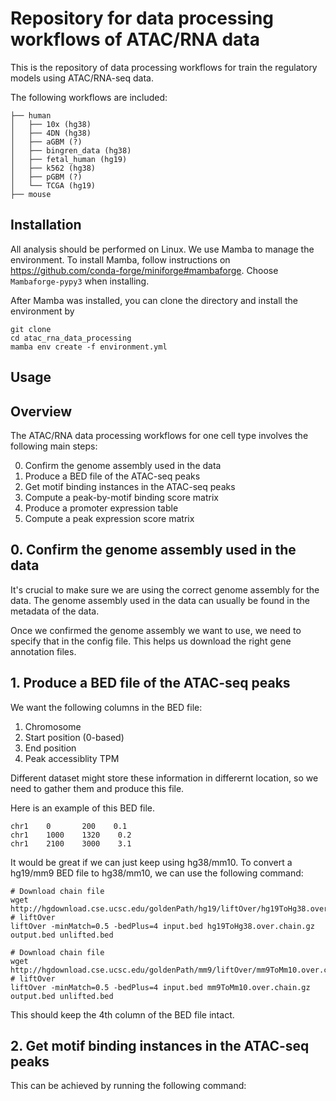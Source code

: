 # Repository for data processing workflows of ATAC/RNA data
This is the repository of data processing workflows for train the regulatory models using ATAC/RNA-seq data.

The following workflows are included:

```{text}
├── human
│   ├── 10x (hg38)
│   ├── 4DN (hg38)
│   ├── aGBM (?)
│   ├── bingren_data (hg38)
│   ├── fetal_human (hg19)
│   ├── k562 (hg38)
│   ├── pGBM (?)
│   └── TCGA (hg19)
├── mouse
```

## Installation

All analysis should be performed on Linux. We use Mamba to manage the environment. To install Mamba, follow instructions on https://github.com/conda-forge/miniforge#mambaforge. Choose `Mambaforge-pypy3` when installing.

After Mamba was installed, you can clone the directory and install the environment by

```{bash}
git clone 
cd atac_rna_data_processing
mamba env create -f environment.yml
```

## Usage


## Overview

The ATAC/RNA data processing workflows for one cell type involves the following main steps:

0. Confirm the genome assembly used in the data
1. Produce a BED file of the ATAC-seq peaks
2. Get motif binding instances in the ATAC-seq peaks
3. Compute a peak-by-motif binding score matrix
4. Produce a promoter expression table
5. Compute a peak expression score matrix

## 0. Confirm the genome assembly used in the data

It's crucial to make sure we are using the correct genome assembly for the data. The genome assembly used in the data can usually be found in the metadata of the data.

Once we confirmed the genome assembly we want to use, we need to specify that in the config file. This helps us download the right gene annotation files.

## 1. Produce a BED file of the ATAC-seq peaks

We want the following columns in the BED file:

1. Chromosome
2. Start position (0-based)
3. End position
4. Peak accessiblity TPM

Different dataset might store these information in differernt location, so we need to gather them and produce this file.

Here is an example of this BED file.

```{text}
chr1    0       200    0.1
chr1    1000    1320    0.2
chr1    2100    3000    3.1
```

It would be great if we can just keep using hg38/mm10. To convert a hg19/mm9 BED file to hg38/mm10, we can use the following command:

```{bash}
# Download chain file
wget http://hgdownload.cse.ucsc.edu/goldenPath/hg19/liftOver/hg19ToHg38.over.chain.gz
# liftOver
liftOver -minMatch=0.5 -bedPlus=4 input.bed hg19ToHg38.over.chain.gz output.bed unlifted.bed

# Download chain file
wget http://hgdownload.cse.ucsc.edu/goldenPath/mm9/liftOver/mm9ToMm10.over.chain.gz
# liftOver
liftOver -minMatch=0.5 -bedPlus=4 input.bed mm9ToMm10.over.chain.gz output.bed unlifted.bed
```

This should keep the 4th column of the BED file intact.

## 2. Get motif binding instances in the ATAC-seq peaks

This can be achieved by running the following command:

```{bash}
